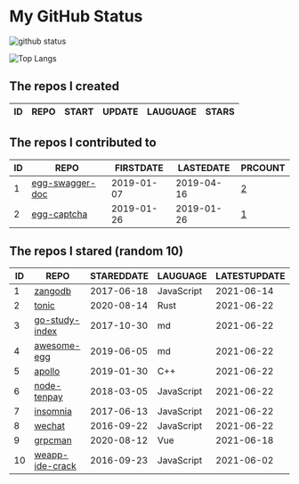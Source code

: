 # My GitHub Status

<img src="https://github-readme-stats-1.yihong0618.vercel.app/api?username=jc-lathander&show_icons=true&&&hide_title=true&count_private=true" alt="github status" />

![Top Langs](https://github-readme-stats-1.yihong0618.vercel.app/api/top-langs/?username=jc-lathander&layout=compact)

<!--START_SECTION:my_github-->
## The repos I created
| ID | REPO | START | UPDATE | LAUGUAGE | STARS |
|----|------|-------|--------|----------|-------|

## The repos I contributed to
| ID |                                REPO                                | FIRSTDATE  | LASTEDATE  |                                          PRCOUNT                                           |
|----|--------------------------------------------------------------------|------------|------------|--------------------------------------------------------------------------------------------|
|  1 | [egg-swagger-doc](https://github.com/Yanshijie-EL/egg-swagger-doc) | 2019-01-07 | 2019-04-16 | [2](https://github.com/Yanshijie-EL/egg-swagger-doc/pulls?q=is%3Apr+author%3Ajc-lathander) |
|  2 | [egg-captcha](https://github.com/Raoul1996/egg-captcha)            | 2019-01-26 | 2019-01-26 | [1](https://github.com/Raoul1996/egg-captcha/pulls?q=is%3Apr+author%3Ajc-lathander)        |

## The repos I stared (random 10)
| ID |                              REPO                               | STAREDDATE |  LAUGUAGE  | LATESTUPDATE |
|----|-----------------------------------------------------------------|------------|------------|--------------|
|  1 | [zangodb](https://github.com/erikolson186/zangodb)              | 2017-06-18 | JavaScript | 2021-06-14   |
|  2 | [tonic](https://github.com/hyperium/tonic)                      | 2020-08-14 | Rust       | 2021-06-22   |
|  3 | [go-study-index](https://github.com/unknwon/go-study-index)     | 2017-10-30 | md         | 2021-06-22   |
|  4 | [awesome-egg](https://github.com/eggjs/awesome-egg)             | 2019-06-05 | md         | 2021-06-22   |
|  5 | [apollo](https://github.com/ApolloAuto/apollo)                  | 2019-01-30 | C++        | 2021-06-22   |
|  6 | [node-tenpay](https://github.com/befinal/node-tenpay)           | 2018-03-05 | JavaScript | 2021-06-22   |
|  7 | [insomnia](https://github.com/Kong/insomnia)                    | 2017-06-13 | JavaScript | 2021-06-22   |
|  8 | [wechat](https://github.com/node-webot/wechat)                  | 2016-09-22 | JavaScript | 2021-06-22   |
|  9 | [grpcman](https://github.com/grpcman/grpcman)                   | 2020-08-12 | Vue        | 2021-06-18   |
| 10 | [weapp-ide-crack](https://github.com/gavinkwoe/weapp-ide-crack) | 2016-09-23 | JavaScript | 2021-06-02   |

<!--END_SECTION:my_github-->
